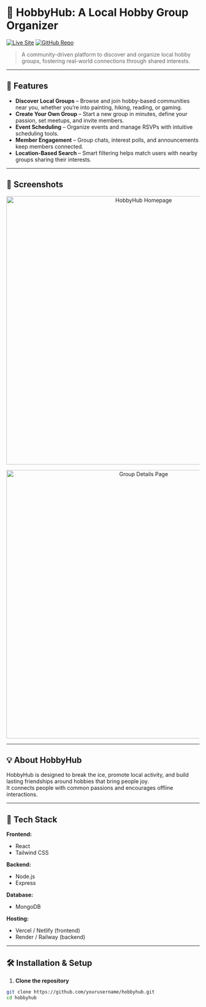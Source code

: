 # 🎯 HobbyHub: A Local Hobby Group Organizer

[![Live Site](https://img.shields.io/badge/Live%20Demo-0ea5e9?style=for-the-badge&logo=vercel&logoColor=white)](https://your-live-site-url.com)
[![GitHub Repo](https://img.shields.io/badge/View%20Code-181717?style=for-the-badge&logo=github&logoColor=white)](https://github.com/yourusername/hobbyhub)

> A community-driven platform to discover and organize local hobby groups, fostering real-world connections through shared interests.

---

## 🌟 Features

- **Discover Local Groups** – Browse and join hobby-based communities near you, whether you’re into painting, hiking, reading, or gaming.
- **Create Your Own Group** – Start a new group in minutes, define your passion, set meetups, and invite members.
- **Event Scheduling** – Organize events and manage RSVPs with intuitive scheduling tools.
- **Member Engagement** – Group chats, interest polls, and announcements keep members connected.
- **Location-Based Search** – Smart filtering helps match users with nearby groups sharing their interests.

---

## 📸 Screenshots
<p align="center">
  <img src="./assets/homepage.png" alt="HobbyHub Homepage" width="700">
</p>
<p align="center">
  <img src="./assets/group-details.png" alt="Group Details Page" width="700">
</p>

---

## 💡 About HobbyHub
HobbyHub is designed to break the ice, promote local activity, and build lasting friendships around hobbies that bring people joy.  
It connects people with common passions and encourages offline interactions.

---

## 🚀 Tech Stack

**Frontend:**  
- React  
- Tailwind CSS  

**Backend:**  
- Node.js  
- Express  

**Database:**  
- MongoDB  

**Hosting:**  
- Vercel / Netlify (frontend)  
- Render / Railway (backend)  

---

## 🛠 Installation & Setup

1. **Clone the repository**
```bash
git clone https://github.com/yourusername/hobbyhub.git
cd hobbyhub

